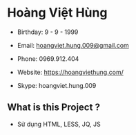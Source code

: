 # Hoàng Việt Hùng

 - Birthday: 9 - 9 - 1999

 - Email: hoangviet.hung.009@gmail.com
 
 - Phone: 0969.912.404
 
 - Website: https://hoangviethung.com/

 - Skype: hoangviet.hung.009

## What is this Project ?
 - Sử dụng HTML, LESS, JQ, JS
